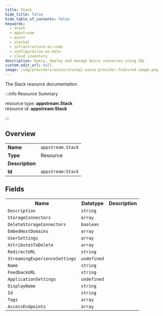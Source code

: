 ```yaml
---
title: Stack
hide_title: false
hide_table_of_contents: false
keywords:
  - Stack
  - appstream
  - azure
  - stackql
  - infrastructure-as-code
  - configuration-as-data
  - cloud inventory
description: Query, deploy and manage Azure resources using SQL
custom_edit_url: null
image: /img/providers/azure/stackql-azure-provider-featured-image.png
---
```

The Stack resource documentation.

:::info Resource Summary

<div class="row">
<div class="providerDocColumn">
<span>resource type:&nbsp;<b>appstream.Stack</b></span><br />
<span>resource id:&nbsp;<b>appstream:Stack</b></span><br />
</div>
</div>

:::

## Overview
<table><tbody>
<tr><td><b>Name</b></td><td><code>appstream.Stack</code></td></tr>
<tr><td><b>Type</b></td><td>Resource</td></tr>
<tr><td><b>Description</b></td><td></td></tr>
<tr><td><b>Id</b></td><td><code>appstream:Stack</code></td></tr>
</tbody></table>

## Fields
<table><tbody>
<tr><th>Name</th><th>Datatype</th><th>Description</th></tr>
<tr><td><code>Description</code></td><td><code>string</code></td><td></td></tr><tr><td><code>StorageConnectors</code></td><td><code>array</code></td><td></td></tr><tr><td><code>DeleteStorageConnectors</code></td><td><code>boolean</code></td><td></td></tr><tr><td><code>EmbedHostDomains</code></td><td><code>array</code></td><td></td></tr><tr><td><code>UserSettings</code></td><td><code>array</code></td><td></td></tr><tr><td><code>AttributesToDelete</code></td><td><code>array</code></td><td></td></tr><tr><td><code>RedirectURL</code></td><td><code>string</code></td><td></td></tr><tr><td><code>StreamingExperienceSettings</code></td><td><code>undefined</code></td><td></td></tr><tr><td><code>Name</code></td><td><code>string</code></td><td></td></tr><tr><td><code>FeedbackURL</code></td><td><code>string</code></td><td></td></tr><tr><td><code>ApplicationSettings</code></td><td><code>undefined</code></td><td></td></tr><tr><td><code>DisplayName</code></td><td><code>string</code></td><td></td></tr><tr><td><code>Id</code></td><td><code>string</code></td><td></td></tr><tr><td><code>Tags</code></td><td><code>array</code></td><td></td></tr><tr><td><code>AccessEndpoints</code></td><td><code>array</code></td><td></td></tr>
</tbody></table>
